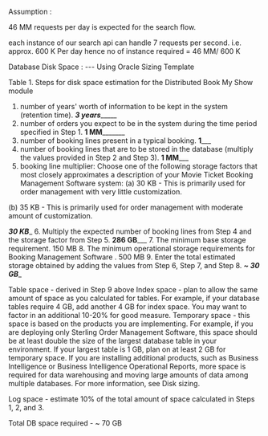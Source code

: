 Assumption : 

46 MM requests per day is expected for the search flow.

each instance of our search api can handle 7 requests per second.
i.e. approx. 600 K Per day
hence no of instance required = 46 MM/ 600 K

Database Disk Space : --- Using Oracle Sizing Template

Table 1. Steps for disk space estimation for the Distributed Book My Show module

1.	number of years' worth of information to be kept in the system (retention time).	___3 years________
2.	number of orders you expect to be in the system during the time period specified in Step 1.	__1 MM_________
3.	number of booking lines present in a typical booking.	____1_______
4.	number of booking lines that are to be stored in the database (multiply the values provided in Step 2 and Step 3).	____1 MM_______
5.	booking line multiplier: Choose one of the following storage factors that most closely approximates a description of your Movie Ticket Booking Management Software system:
(a) 30 KB - This is primarily used for order management with very little customization.

(b) 35 KB - This is primarily used for order management with moderate amount of customization.

_____30 KB______
6.	Multiply the expected number of booking lines from Step 4 and the storage factor from Step 5.	____286 GB_______
7.	The minimum base storage requirement.	150 MB
8.	The minimum operational storage requirements for Booking Management Software .	500 MB
9.	Enter the total estimated storage obtained by adding the values from Step 6, Step 7, and Step 8.	_____~ 30 GB______

Table space - derived in Step 9 above
Index space - plan to allow the same amount of space as you calculated for tables. For example, if your database tables require 4 GB, add another 4 GB for index space. You may want to factor in an additional 10-20% for good measure.
Temporary space - this space is based on the products you are implementing. For example, if you are deploying only Sterling Order Management Software, this space should be at least double the size of the largest database table in your environment. If your largest table is 1 GB, plan on at least 2 GB for temporary space.
If you are installing additional products, such as Business Intelligence or Business Intelligence Operational Reports, more space is required for data warehousing and moving large amounts of data among multiple databases. For more information, see Disk sizing.

Log space - estimate 10% of the total amount of space calculated in Steps 1, 2, and 3.

Total DB space required - ~ 70 GB
